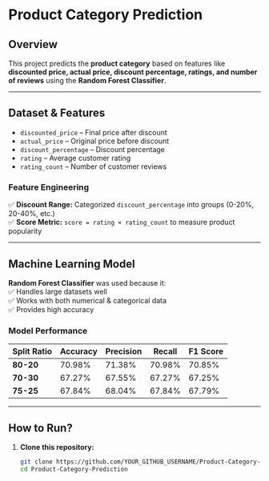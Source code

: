 # **Product Category Prediction**

## **Overview**  
This project predicts the **product category** based on features like **discounted price, actual price, discount percentage, ratings, and number of reviews** using the **Random Forest Classifier**.  

---

## **Dataset & Features**  
- `discounted_price` – Final price after discount  
- `actual_price` – Original price before discount  
- `discount_percentage` – Discount percentage  
- `rating` – Average customer rating  
- `rating_count` – Number of customer reviews  

### **Feature Engineering**  
✅ **Discount Range:** Categorized `discount_percentage` into groups (0-20%, 20-40%, etc.)  
✅ **Score Metric:** `score = rating × rating_count` to measure product popularity  

---

## **Machine Learning Model**  
**Random Forest Classifier** was used because it:  
✅ Handles large datasets well  
✅ Works with both numerical & categorical data  
✅ Provides high accuracy  

### **Model Performance**  
| Split Ratio | Accuracy | Precision | Recall | F1 Score |  
|------------|---------|----------|--------|----------|  
| **80-20**  | 70.98%  | 71.38%   | 70.98% | 70.85%   |  
| **70-30**  | 67.27%  | 67.55%   | 67.27% | 67.25%   |  
| **75-25**  | 67.84%  | 68.04%   | 67.84% | 67.79%   |  

---

## **How to Run?**  
1. **Clone this repository:**  
   ```bash
   git clone https://github.com/YOUR_GITHUB_USERNAME/Product-Category-Prediction.git
   cd Product-Category-Prediction
